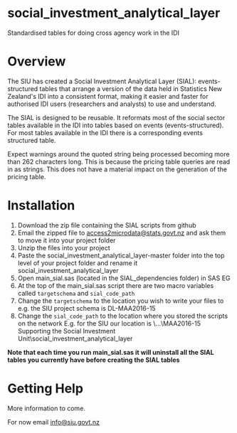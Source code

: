 # social_investment_analytical_layer
Standardised tables for doing cross agency work in the IDI

# Overview

The SIU has created a Social Investment Analytical Layer (SIAL): events-structured tables that arrange a version of the data held in Statistics New Zealand's IDI into a consistent format, making it easier and faster for authorised IDI users (researchers and analysts) to use and understand.

The SIAL is designed to be reusable. It reformats most of the social sector tables available in the IDI into tables based on events (events-structured). For most tables available in the IDI there is a corresponding events structured table.

Expect warnings around the quoted string being processed becoming more than 262 characters long. This is because the pricing table queries are read in as strings. This does not have a material impact on the generation of the pricing table.


# Installation
1. Download the zip file containing the SIAL scripts from github
2. Email the zipped file to access2microdata@stats.govt.nz and ask them to move it into your project folder
3. Unzip the files into your project
4. Paste the social_investment_analytical_layer-master folder into the top level of your project folder and rename it social_investment_analytical_layer
5. Open  main_sial.sas (located in the SIAL_dependencies folder) in SAS EG
6. At the top of the main_sial.sas script there are two macro variables called `targetschema` and `sial_code_path`
7. Change the `targetschema` to the location you wish to write your files to e.g. the SIU project schema is DL-MAA2016-15
8. Change the `sial_code_path` to the location where you stored the scripts on the network E.g. for the SIU our location is \\...\MAA2016-15 Supporting the Social Investment Unit\social_investment_analytical_layer

**Note that each time you run main_sial.sas it will uninstall all the SIAL tables you currently have before creating the SIAL tables**

# Getting Help
More information to come.

For now email info@siu.govt.nz


